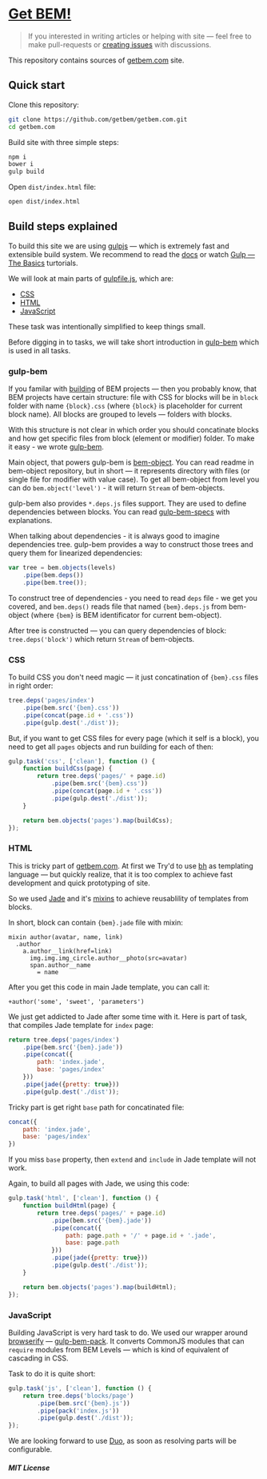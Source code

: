 # [Get BEM!](https://getbem.com)

> If you interested in writing articles or helping with site — feel free to make pull-requests or [creating issues](https://github.com/floatdrop/getbem.com/issues) with discussions.

This repository contains sources of [getbem.com](https://getbem.com) site.

## Quick start

Clone this repository:

```bash
git clone https://github.com/getbem/getbem.com.git
cd getbem.com
```

Build site with three simple steps:

```bash
npm i
bower i
gulp build
```

Open `dist/index.html` file:

```bash
open dist/index.html
```

## Build steps explained

To build this site we are using [gulpjs](http://gulpjs.com/) — which is extremely fast and extensible build system. We recommend to read the [docs](https://github.com/gulpjs/gulp/blob/master/docs/getting-started.md) or watch [Gulp — The Basics](http://www.youtube.com/playlist?list=PLRk95HPmOM6PN-G1xyKj9q6ap_dc9Yckm) turtorials.

We will look at main parts of [gulpfile.js](gulpfile.js), which are:

 * [CSS](#css)
 * [HTML](#html)
 * [JavaScript](#javascript)

These task was intentionally simplified to keep things small.

Before digging in to tasks, we will take short introduction in [gulp-bem](https://github.com/floatdrop/gulp-bem) which is used in all  tasks.

### gulp-bem

If you familar with [building](http://getbem.com/building.html) of BEM projects — then you probably know, that BEM projects have certain structure: file with CSS for blocks will be in `block` folder with name `{block}.css` (where `{block}` is placeholder for current block name). All blocks are grouped to levels — folders with blocks.

With this structure is not clear in which order you should concatinate blocks and how get specific files from block (element or modifier) folder. To make it easy - we wrote [gulp-bem](https://github.com/floatdrop/gulp-bem).

Main object, that powers gulp-bem is [bem-object](https://github.com/floatdrop/bem-object). You can read readme in bem-object repository, but in short — it represents directory with files (or single file for modifier with value case). To get all bem-object from level you can do `bem.object('level')` - it will return `Stream` of bem-objects.

gulp-bem also provides `*.deps.js` files support. They are used to define dependencies between blocks. You can read [gulp-bem-specs](https://github.com/floatdrop/gulp-bem-specs) with explanations.

When talking about dependencies - it is always good to imagine dependencies tree. gulp-bem provides a way to construct those trees and query them for linearized dependencies:

```js
var tree = bem.objects(levels)
    .pipe(bem.deps())
    .pipe(bem.tree());
```

To construct tree of dependencies - you need to read `deps` file - we get you covered, and `bem.deps()` reads file that named `{bem}.deps.js` from bem-object (where `{bem}` is BEM identificator for current bem-object).

After tree is constructed — you can query dependencies of block: `tree.deps('block')` which return `Stream` of bem-objects.

### CSS

To build CSS you don't need magic — it just concatination of `{bem}.css` files in right order:

```js
tree.deps('pages/index')
    .pipe(bem.src('{bem}.css'))
    .pipe(concat(page.id + '.css'))
    .pipe(gulp.dest('./dist'));
```

But, if you want to get CSS files for every page (which it self is a block), you need to get all `pages` objects and run building for each of then:

```js
gulp.task('css', ['clean'], function () {
    function buildCss(page) {
        return tree.deps('pages/' + page.id)
            .pipe(bem.src('{bem}.css'))
            .pipe(concat(page.id + '.css'))
            .pipe(gulp.dest('./dist'));
    }

    return bem.objects('pages').map(buildCss);
});
```

### HTML

This is tricky part of [getbem.com](https://getbem.com). At first we Try'd to use [bh](https://github.com/bem/bh) as templating language — but quickly realize, that it is too complex to achieve fast development and quick prototyping of site.

So we used [Jade](jade-lang.com) and it's [mixins](http://jade-lang.com/reference/mixins/) to achieve reusablility of templates from blocks.

In short, block can contain `{bem}.jade` file with mixin:

```jade
mixin author(avatar, name, link)
  .author
    a.author__link(href=link)
      img.img.img_circle.author__photo(src=avatar)
      span.author__name
        = name
```

After you get this code in main Jade template, you can call it:

```jade
+author('some', 'sweet', 'parameters')
```

We just get addicted to Jade after some time with it. Here is part of task, that compiles Jade template for `index` page:

```js
return tree.deps('pages/index')
    .pipe(bem.src('{bem}.jade'))
    .pipe(concat({
        path: 'index.jade',
        base: 'pages/index'
    }))
    .pipe(jade({pretty: true}))
    .pipe(gulp.dest('./dist'));
```

Tricky part is get right `base` path for concatinated file:

```js
concat({
    path: 'index.jade',
    base: 'pages/index'
})
```

If you miss `base` property, then `extend` and `include` in Jade template will not work.

Again, to build all pages with Jade, we using this code:

```js
gulp.task('html', ['clean'], function () {
    function buildHtml(page) {
        return tree.deps('pages/' + page.id)
            .pipe(bem.src('{bem}.jade'))
            .pipe(concat({
                path: page.path + '/' + page.id + '.jade',
                base: page.path
            }))
            .pipe(jade({pretty: true}))
            .pipe(gulp.dest('./dist'));
    }

    return bem.objects('pages').map(buildHtml);
});
```

### JavaScript

Building JavaScript is very hard task to do. We used our wrapper around [browserify](browserify.org) — [gulp-bem-pack](https://github.com/floatdrop/gulp-bem-pack). It converts CommonJS modules that can `require` modules from BEM Levels — which is kind of equivalent of cascading in CSS.

Task to do it is quite short:

```js
gulp.task('js', ['clean'], function () {
    return tree.deps('blocks/page')
        .pipe(bem.src('{bem}.js'))
        .pipe(pack('index.js'))
        .pipe(gulp.dest('./dist'));
});
```

We are looking forward to use [Duo](duojs.org), as soon as resolving parts will be configurable.

##### MIT License
